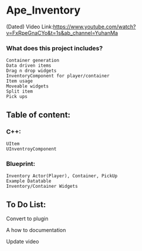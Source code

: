 # Ape_Inventory
(Dated) Video Link:https://www.youtube.com/watch?v=FxRpeGnaCYo&t=1s&ab_channel=YuhanMa

### What does this project includes?
	Container generation
	Data driven items
	Drag n drop widgets
	InventoryComponent for player/container
	Item usage
	Moveable widgets
	Split item
	Pick ups

## Table of content:
### C++:
	UItem  
	UInventroyComponent
### Blueprint:
	Inventory Actor(Player), Container, PickUp
	Example Datatable
	Inventory/Container Widgets
	

## To Do List:


Convert to plugin

A how to documentation

Update video
